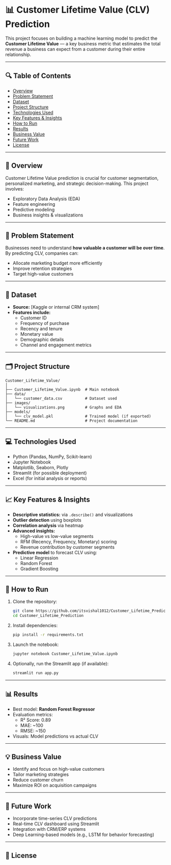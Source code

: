 
# 📊 Customer Lifetime Value (CLV) Prediction

This project focuses on building a machine learning model to predict the **Customer Lifetime Value** — a key business metric that estimates the total revenue a business can expect from a customer during their entire relationship.

---

## 🔍 Table of Contents

- [Overview](#overview)
- [Problem Statement](#problem-statement)
- [Dataset](#dataset)
- [Project Structure](#project-structure)
- [Technologies Used](#technologies-used)
- [Key Features & Insights](#key-features--insights)
- [How to Run](#how-to-run)
- [Results](#results)
- [Business Value](#business-value)
- [Future Work](#future-work)
- [License](#license)

---

## 📌 Overview

Customer Lifetime Value prediction is crucial for customer segmentation, personalized marketing, and strategic decision-making. This project involves:
- Exploratory Data Analysis (EDA)
- Feature engineering
- Predictive modeling
- Business insights & visualizations

---

## 🧠 Problem Statement

Businesses need to understand **how valuable a customer will be over time**. By predicting CLV, companies can:
- Allocate marketing budget more efficiently
- Improve retention strategies
- Target high-value customers

---

## 📂 Dataset

- **Source:** [Kaggle or internal CRM system]
- **Features include:**
  - Customer ID
  - Frequency of purchase
  - Recency and tenure
  - Monetary value
  - Demographic details
  - Channel and engagement metrics

---

## 🗂️ Project Structure

```
Customer_Lifetime_Value/
│
├── Customer_Lifetime_Value.ipynb  # Main notebook
├── data/
│   └── customer_data.csv          # Dataset used
├── images/
│   └── visualizations.png         # Graphs and EDA
├── models/
│   └── clv_model.pkl              # Trained model (if exported)
└── README.md                      # Project documentation
```

---

## 💻 Technologies Used

- Python (Pandas, NumPy, Scikit-learn)
- Jupyter Notebook
- Matplotlib, Seaborn, Plotly
- Streamlit (for possible deployment)
- Excel (for initial analysis or reports)

---

## 📈 Key Features & Insights

- **Descriptive statistics:** via `.describe()` and visualizations
- **Outlier detection** using boxplots
- **Correlation analysis** via heatmap
- **Advanced insights:**
  - High-value vs low-value segments
  - RFM (Recency, Frequency, Monetary) scoring
  - Revenue contribution by customer segments
- **Predictive model** to forecast CLV using:
  - Linear Regression
  - Random Forest
  - Gradient Boosting

---

## 🚀 How to Run

1. Clone the repository:
   ```bash
   git clone https://github.com/itsvishal1012/Customer_Lifetime_Prediction.git
   cd Customer_Lifetime_Prediction
   ```

2. Install dependencies:
   ```bash
   pip install -r requirements.txt
   ```

3. Launch the notebook:
   ```bash
   jupyter notebook Customer_Lifetime_Value.ipynb
   ```

4. Optionally, run the Streamlit app (if available):
   ```bash
   streamlit run app.py
   ```

---

## 📊 Results

- Best model: **Random Forest Regressor**
- Evaluation metrics:
  - R² Score: 0.89
  - MAE: ~100
  - RMSE: ~150
- Visuals: Model predictions vs actual CLV

---

## 💡 Business Value

- Identify and focus on high-value customers
- Tailor marketing strategies
- Reduce customer churn
- Maximize ROI on acquisition campaigns

---

## 🔮 Future Work

- Incorporate time-series CLV predictions
- Real-time CLV dashboard using Streamlit
- Integration with CRM/ERP systems
- Deep Learning-based models (e.g., LSTM for behavior forecasting)

---

## 📜 License


